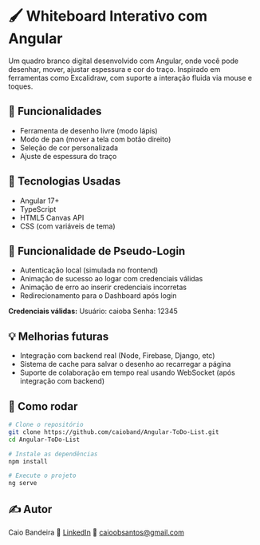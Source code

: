 # 🖌️ Whiteboard Interativo com Angular

Um quadro branco digital desenvolvido com Angular, onde você pode desenhar, mover, ajustar espessura e cor do traço. Inspirado em ferramentas como Excalidraw, com suporte a interação fluida via mouse e toques.

## 🔧 Funcionalidades

- Ferramenta de desenho livre (modo lápis)
- Modo de pan (mover a tela com botão direito)
- Seleção de cor personalizada
- Ajuste de espessura do traço

## 🚀 Tecnologias Usadas

- Angular 17+
- TypeScript
- HTML5 Canvas API
- CSS (com variáveis de tema)

## 🔐 Funcionalidade de Pseudo-Login

- Autenticação local (simulada no frontend)
- Animação de sucesso ao logar com credenciais válidas
- Animação de erro ao inserir credenciais incorretas
- Redirecionamento para o Dashboard após login

**Credenciais válidas:**
Usuário: caioba
Senha: 12345

## 💡 Melhorias futuras
- Integração com backend real (Node, Firebase, Django, etc)
- Sistema de cache para salvar o desenho ao recarregar a página
- Suporte de colaboração em tempo real usando WebSocket (após integração com backend)

## 🚀 Como rodar

```bash
# Clone o repositório
git clone https://github.com/caioband/Angular-ToDo-List.git
cd Angular-ToDo-List

# Instale as dependências
npm install

# Execute o projeto
ng serve
```
## ✍️ Autor
Caio Bandeira
🔗 [LinkedIn](https://www.linkedin.com/in/caio-bandeira-a2976a322/)
📧 caioobsantos@gmail.com
